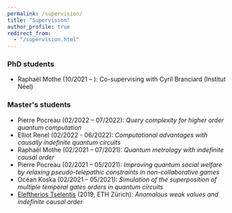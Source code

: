 ```yaml
---
permalink: /supervision/
title: "Supervision"
author_profile: true
redirect_from: 
  - "/supervision.html"
---
```


<!-- ### PhD and Postdoc positions

If you are an excellent student and interested in doing a PhD with me, feel free to get in touch.

### Internship offers (Master's, Engineering school, etc.)

If you are interested in doing an internship or research project with me, get in touch to discuss possible project topics. 

---

# Students, past and present

-->

### PhD students
- Raphaël Mothe (10/2021 – ): Co-supervising with Cyril Branciard (Institut Néel)

### Master's students
- Pierre Pocreau (02/2022 – 07/2022): *Query complexity for higher order quantum computation*
- Elliot Renel (02/2022 - 06/2022): *Computational advantages with causally indefinite quantum circuits*
- Raphaël Mothe (02/2021 – 07/2021): *Quantum metrology with indefinite causal order*
- Pierre Pocreau (02/2021 – 05/2021): *Improving quantum social welfare by relaxing pseudo-telepathic constraints in non-collaborative games*
- Océan Koska (02/2021 – 05/2021): *Simulation of the superposition of multiple temporal gates orders in quantum circuits*
- [Eleftherios Tselentis](https://www.iqoqi-vienna.at/people/staff/eleftherios-ermis-tselentis) (2019, ETH Zürich): *Anomalous weak values and indefinite causal order*